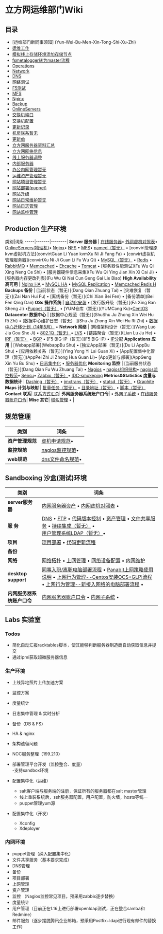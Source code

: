 # 立方网运维部门Wiki

## 目录

- [运维部门新同事须知] (Yun-Wei-Bu-Men-Xin-Tong-Shi-Xu-Zhi)
- [运维工作](Yun-Wei-Gong-Zuo)
- [模拟线上存储环境添加存储节点](Mo-Ni-Xian-Shang-Cun-Chu-Huan-Jing-Tian-Jia-Cun-Chu-Jie-Dian)
- [fsmetalogger转为master流程](fsmetaloggerZhuan-Wei-masterLiu-Cheng)
- [Operations](Operations)
- [Network](Network)
- [DNS](DNS)
- [网络测试](Wang-Luo-Ce-Shi)
- [F5测试](F5Ce-Shi)
- [MFS](MFS)
- [Nginx](Nginx)
- [Backup](Backup)
- [OnlineServers](OnlineServers)
- [交换机端口](Jiao-Huan-Ji-Duan-Kou)
- [交换机配置](Jiao-Huan-Ji-Pei-Zhi)
- [更新记录](Geng-Xin-Ji-Lu)
- [机房联系暂无](Ji-Fang-Lian-Xi)
- [更新单](Geng-Xin-Dan)
- [立方网服务器资料汇总](Li-Fang-Wang-Fu-Wu-Qi-Zi-Liao-Hui-Zong)
- [立方网网络信息](Li-Fang-Wang-Wang-Luo-Xin-Xi)
- [线上服务器调整](Xian-Shang-Fu-Wu-Qi-Diao-Zheng)
- [内部服务器](Nei-Bu-Fu-Wu-Qi)
- [办公内网管理暂无](Ban-Gong-Nei-Wang-Guan-Li)
- [运维资产管理暂无](Yun-Wei-Zi-Chan-Guan-Li)
- [网站项目管理暂无](Wang-Zhan-Xiang-Mu-Guan-Li)
- [网站部署(puppet)](Wang-Zhan-Bu-Shu-puppet)
- [网站升级](Wang-Zhan-Sheng-Ji)
- [网站日常维护暂无](Wang-Zhan-Ri-Chang-Wei-Hu)
- [网站日志管理](Wang-Zhan-Ri-Zhi-Guan-Li)
- [网站监控管理](Wang-Zhan-Jian-Kong-Guan-Li)





## Production 生产环境

类别|词条
-----|-------|--------|
**Server 服务器** | [在线服务器](Online-Servers)• [外网虚机对照表](external-Asset)• [OnlineServers(物理机)](OnlineServers)• [Nginx](Nginx)• [NFS](NFS) • [MFS](MFS)• [named（暂无）](named) • [convirt管理原kvm虚拟机方法](convirtGuan Li Yuan kvmXu Ni Ji Fang Fa) • [convirt虚拟机管理服务器](convirtXu Ni Ji Guan Li Fu Wu Qi) • [MySQL（暂无）](MySQL) • [Redis](Redis) • [RabbitMQ](RabbitMQ) • [Memcached](Memcached) • [Ehcache](暂无Ehcache) • [Tomcat](Tomcat) • [服务器性能测试](Fu Wu Qi Xing Neng Ce Shi) • [服务器硬件信息采集](Fu Wu Qi Ying Jian Xin Xi Cai Ji) • [服务器内存更改列表](Fu Wu Qi Nei Cun Geng Gai Lie Biao)
**High Availability 高可用** | [Nginx HA](Nginx-HA) • [MySQL HA](MySQL-HA) • [MySQL Replication](MySQL-Replication) • [Memcached Redis H](Memcached-Redis-HA)
**Backups 备份** | [当前状态（暂无）](Dang Qian Zhuang Tai) • [灾难恢复（暂无）](Zai Nan Hui Fu) • [离线备份（暂无）](Chi Xian Bei Fen) • [备份清单](Bei Fen Qing Dan)
**OSs 操作系统** | [自动化安装](Cobbler-Auto-Install) • [发行版升级（暂无）](Fa Xing Ban Sheng Ji) •[Puppet（暂无）](Puppet) • [YUM仓库（暂无）](YUMCang Ku)•[CentOS](CentOS)
**Datacenter 数据中心** |   [数据中心规范（暂无）](ShuShu Ju Zhong Xin Wei Hu Ri Zhi) • [数据中心维护日志（暂无） ](Shu Ju Zhong Xin Wei Hu Ri Zhi) • [数据中心迁移计划（14年5月）](Data-Center-Relocation) • 
**Network 网络** |  [网络架构设计（暂无）](Wang Luo Jia Gou She Ji) • [802.1Q（暂无）](802.1Q)• [LVS](LVS) • [链路聚合（暂无）](Lian Lu Ju He) • [IRF（暂无）](IRF) • [BGP](BGP) • [F5 BIG-IP（暂无）](F5 BIG-IP) • [IP分配](IP-Addresses)
**Applications 应用** |  [Webapp部署](WebappBu Shu) • [独立App部署（暂无）](Du Li AppBu Shu) • [应用依赖关系（暂无）](Ying Yong Yi Lai Guan Xi) • [App配置集中化管理（暂无）](AppPei Zhi Ji Zhong Hua Guan Li)• [App更新与部署](AppGeng Xin Yu Bu Shu)  •  [日志集中化](Ri-Zhi-Ji-Zhong-Hua)  •  [服务器优化](Fu-Wu-Qi-You-Hua)
**Monitoring 监控** | [当前服务状态（暂无）](Dang Qian Fu Wu Zhuang Tai) • [Nagios](Nagios) • [nagios组织结构](nagios-Hierarchical-structure)• [nagios监控规范](nagios-specification)• [Sensu](Sensu)• [Zabbix（暂无）](Zabbix)• [IDC-smokeping](smokeping)
**Metrics&Statistics 度量与数据统计** | [Dashing（暂无）](Dashing) • [jmxtrans（暂无）](jmxtrans) • [statsd（暂无）](statsd) • [Graphite](Graphite)
**Maps 计划与映射** | [批量任务（暂无）](Pi-Liang-Ren-Wu) • [目录地址（暂无）](Mu-Lu-Di-Zhi) • [脚本（暂无）](Jiao-Ben)
**Contact 联系**| [联系方式汇总](Lian-Xi-Fang-Shi-Hui-Zong)|
**外网服务器系统账户口令**| • [外网子系统](external_subsystem) • [在线服务器账户口令](external-secure)|
**Misc 其它**| [域名管理](Yu-Ming-Guan-Li) • |


## 规范管理
类别  |  词条
----------- | ------------
**资产管理规范**|[虚机申请规范](virtual-guifan)• |
**监控规范**|[nagios监控规范](nagios-specification)• |
**web规范**|[dns文件命名规范]()•|



## Sandboxing 沙盒(测试)环境

类别  |  词条
----------- | ------------
**server服务器**|[内网服务器资产](Nei-Wang-Fu-Wu-Qi-Xiang-Mu-Shuo-Ming) • [内网虚机对照表](internal-Asset) • 
**服 务** |  [DNS](DNS) • [FTP](FTP) • [代码版本控制](Dai-Ma-Ban-Ben-Kong-Zhi) • [资产管理](Zi-Chan-Guan-Li) • [文件共享服务](Wen-Jian-Gong-Xiang-Fu-Wu) • [持续集成（暂无）](Chi-Xu-Ji-Cheng) • [用户管理系统LDAP（暂无）](Yong-Hu-Guan-Li-Xi-Tong-LDAP)•
**项目**|[项目部署](Xiang-Mu-Bu-Shu) • [代码更新流程](code-updates-process)
**备份**|
**网络**| [网络拓扑](Network-topology) • [上网管理](Shang-Wang-Guan-Li) • [网络设备配置](Wang-Luo-She-Bei-Pei-Zhi) • [内网维护](Nei-Wang-Wei-Hu)
**desktop support**|[同事入职/离职电脑部署流程](New-employee-orientation-process) • [Panabit上网策略使用说明](panabit-manual) • [上网行为管理--Centos安装OCS+GLPI流程](install-osc-glpi-on-centos) • [上网行为管理--新接入网络的电脑部署流程](The-Internet-behavior-management) • 
**内网服务器系统账户口令**|[内网服务器账户口令](internal_secure) • [内网子系统](internal_subsystem) • |


## Labs 实验室
### Todos
- 简化自动汇报racktables脚本，使其能够判断服务器制造商自动获取信息并提交
- 通过ipmi获取超微服务器信息

### 生产环境
- 上线异地照片上传加速方案
- 监控方案
- 度量统计
- 日志集中管理 & 实时分析
- 备份（DB & FS）
- HA & nginx
- 架构遗留问题
- NOC服务整理（199.210）
- 部署管理平台开发（监控整合、度量）  
  -支持sandbox环境
- 配置集中化（运维）  
    - salt客户端与服务端的注册，保证所有的服务器都在salt master管理  
    - 线上重装系统后，ssh服务器配置，用户配置，防火墙，hosts等统一  
    - puppet管理yum源  

- 配置集中化（开发）  
    - Xconfig
    - Xdeployer

### 内网环境
- puppet管理（纳入配置集中化）
- 文件共享服务（基本要求完成）
- DNS管理
- 备份
- 项目部署
- 上网管理
- 资产管理 
- 监控 （Nagios监控常见项目，预采用zabbix逐步替换）
- 度量统计
- 用户管理（目前正在1.16上进行部署openldap测试，正在整合samba和Redmine）
- 邮件服务（逐步摆脱腾讯企业邮箱，预采用Postfix+ldap进行现有邮件的替换工作）
